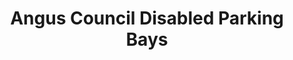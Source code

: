 ---
schema: default
title: Angus Council Disabled Parking Bays
organization: Angus Council
notes: Disabled parking bays in Angus with enforceable restrictions.
resources:

  - name: Angus Council Disabled Parking Bays WMS
  - url: http://data.angus.gov.uk/geoserver/services/services:rds_dpe_disabled_bay/wms?
  - format: WMS

  - name: Angus Council Disabled Parking Bays KML
  - url: http://data.angus.gov.uk/geoserver/services/wms/kml?layers=services:rds_dpe_disabled_bay&mode=download
  - format: KML

  - name: Angus Council Disabled Parking Bays GEOJSON
  - url: http://data.angus.gov.uk/geoserver/services/ows?service=WFS&version=1.0.0&request=GetFeature&typeName=services:rds_dpe_disabled_bay&outputFormat=application%2Fjson&srsName=EPSG:3857
  - format: GEOJSON

license: UK Open Government Licence (OGL)
category:

  - disabled bays

  - enforcement

  - local government

  - parking


  - 

maintainer: Tim Wisniewski
maintainer_email: tim@timwis.com
---
